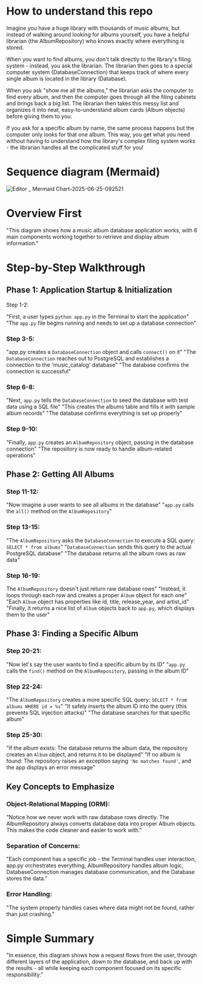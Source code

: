 # How to understand this repo
Imagine you have a huge library with thousands of music albums, but instead of walking around looking for albums yourself, you have a helpful librarian (the AlbumRepository) who knows exactly where everything is stored. 

When you want to find albums, you don't talk directly to the library's filing system - instead, you ask the librarian. The librarian then goes to a special computer system (DatabaseConnection) that keeps track of where every single album is located in the library (Database). 

When you ask "show me all the albums," the librarian asks the computer to find every album, and then the computer goes through all the filing cabinets and brings back a big list. The librarian then takes this messy list and organizes it into neat, easy-to-understand album cards (Album objects) before giving them to you. 

If you ask for a specific album by name, the same process happens but the computer only looks for that one album. This way, you get what you need without having to understand how the library's complex filing system works - the librarian handles all the complicated stuff for you!

# Sequence diagram (Mermaid)

![Editor _ Mermaid Chart-2025-06-25-092521](https://github.com/user-attachments/assets/03253d47-937a-45dc-a060-7432585dcef3)



# Overview First
"This diagram shows how a music album database application works, with 6 main components working together to retrieve and display album information."

# Step-by-Step Walkthrough
## Phase 1: Application Startup & Initialization
Step 1-2:

"First, a user types `python app.py` in the Terminal to start the application"
"The `app.py` file begins running and needs to set up a database connection"

### Step 3-5:

"app.py creates a `DatabaseConnection` object and calls `connect()` on it"
"The `DatabaseConnection` reaches out to PostgreSQL and establishes a connection to the 'music_catalog' database"
"The database confirms the connection is successful"

### Step 6-8:

"Next, `app.py` tells the `DatabaseConnection` to seed the database with test data using a SQL file"
"This creates the albums table and fills it with sample album records"
"The database confirms everything is set up properly"

### Step 9-10:

"Finally, `app.py` creates an `AlbumRepository` object, passing in the database connection"
"The repository is now ready to handle album-related operations"

## Phase 2: Getting All Albums
### Step 11-12:

"Now imagine a user wants to see all albums in the database"
"`app.py` calls the `all()` method on the `AlbumRepository`"

### Step 13-15:

"The `AlbumRepository` asks the `DatabaseConnection` to execute a SQL query: `SELECT * from albums`"
"`DatabaseConnection` sends this query to the actual PostgreSQL database"
"The database returns all the album rows as raw data"

### Step 16-19:

The `AlbumRepository` doesn't just return raw database rows"
"Instead, it loops through each row and creates a proper `Album` object for each one"
"Each `Album` object has properties like id, title, release_year, and artist_id"
"Finally, it returns a nice list of `Album` objects back to `app.py`, which displays them to the user"

## Phase 3: Finding a Specific Album
### Step 20-21:

"Now let's say the user wants to find a specific album by its ID"
"`app.py` calls the `find()` method on the `AlbumRepository`, passing in the album ID"

### Step 22-24:

"The `AlbumRepository` creates a more specific SQL query: `SELECT * from albums WHERE id = %s`"
"It safely inserts the album ID into the query (this prevents SQL injection attacks)"
"The database searches for that specific album"

### Step 25-30:

"If the album exists: The database returns the album data, the repository creates an `Album` object, and returns it to be displayed"
"If no album is found: The repository raises an exception saying `'No matches found'`, and the app displays an error message"

## Key Concepts to Emphasize

### Object-Relational Mapping (ORM):
"Notice how we never work with raw database rows directly. The AlbumRepository always converts database data into proper Album objects. This makes the code cleaner and easier to work with."

### Separation of Concerns:
"Each component has a specific job - the Terminal handles user interaction, app.py orchestrates everything, AlbumRepository handles album logic, DatabaseConnection manages database communication, and the Database stores the data."

### Error Handling:
"The system properly handles cases where data might not be found, rather than just crashing."

# Simple Summary
"In essence, this diagram shows how a request flows from the user, through different layers of the application, down to the database, and back up with the results - all while keeping each component focused on its specific responsibility."

